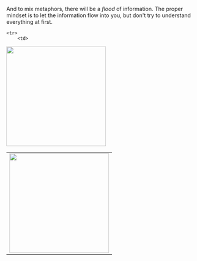 And to mix metaphors, there will be a *flood* of information. The proper
mindset is to let the information flow into you, but don't try to understand
everything at first.
<table>

	<tr>
		<td>

<div type="expander" caption="Yes">
	<img src="resources/images/introduction/DrinkFromHose.jpg" width="260"/>
</div>

</td>

<td>


<div type="expander" caption="No">
	<img src="resources/images/introduction/DrinkFromFireHose.jpg" width="260"/>
</div>

</td> 

</table>
